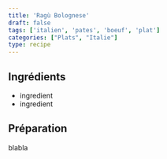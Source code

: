 ```yaml
---
title: 'Ragù Bolognese'
draft: false
tags: ['italien', 'pates', 'boeuf', 'plat']
categories: ["Plats", "Italie"]
type: recipe
---
```

<!-- section -->
## Ingrédients
- ingredient
- ingredient

<!-- section -->
## Préparation
blabla
